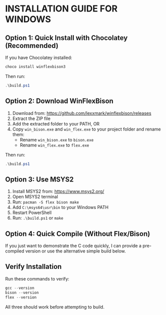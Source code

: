 # INSTALLATION GUIDE FOR WINDOWS

## Option 1: Quick Install with Chocolatey (Recommended)

If you have Chocolatey installed:
```powershell
choco install winflexbison3
```

Then run:
```powershell
.\build.ps1
```

## Option 2: Download WinFlexBison

1. Download from: https://github.com/lexxmark/winflexbison/releases
2. Extract the ZIP file
3. Add the extracted folder to your PATH, OR
4. Copy `win_bison.exe` and `win_flex.exe` to your project folder and rename them:
   - Rename `win_bison.exe` to `bison.exe`
   - Rename `win_flex.exe` to `flex.exe`

Then run:
```powershell
.\build.ps1
```

## Option 3: Use MSYS2

1. Install MSYS2 from: https://www.msys2.org/
2. Open MSYS2 terminal
3. Run: `pacman -S flex bison make`
4. Add `C:\msys64\usr\bin` to your Windows PATH
5. Restart PowerShell
6. Run: `.\build.ps1` or `make`

## Option 4: Quick Compile (Without Flex/Bison)

If you just want to demonstrate the C code quickly, I can provide
a pre-compiled version or use the alternative simple build below.

## Verify Installation

Run these commands to verify:
```powershell
gcc --version
bison --version
flex --version
```

All three should work before attempting to build.
